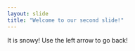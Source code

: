 ```yaml
---
layout: slide
title: "Welcome to our second slide!"
---
```

It is snowy!
Use the left arrow to go back!
